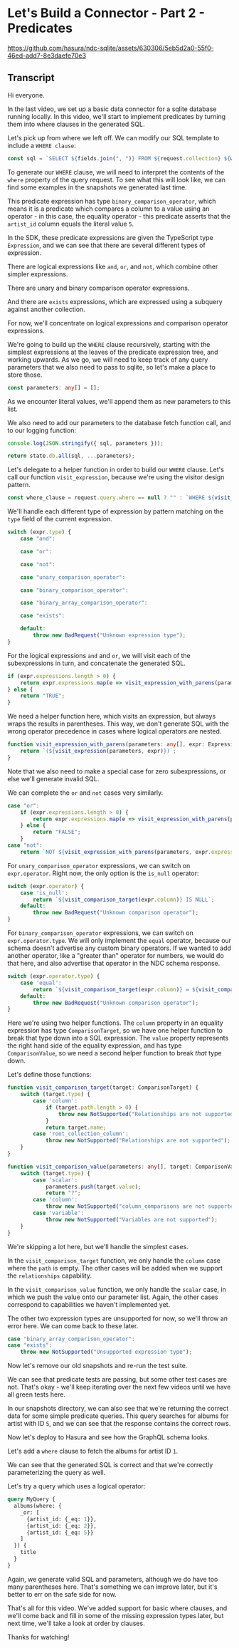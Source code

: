 # Let's Build a Connector - Part 2 - Predicates

https://github.com/hasura/ndc-sqlite/assets/630306/5eb5d2a0-55f0-46ed-add7-8e3daefe70e3

## Transcript

Hi everyone.

In the last video, we set up a basic data connector for a sqlite database running locally. In this video, we'll start to implement predicates by turning them into where clauses in the generated SQL.

Let's pick up from where we left off. We can modify our SQL template to include a `WHERE clause`:

```typescript
const sql = `SELECT ${fields.join(", ")} FROM ${request.collection} ${where_clause} ${limit_clause} ${offset_clause}`;
```

To generate our `WHERE` clause, we will need to interpret the contents of the `where` property of the query request. To see what this will look like, we can find some examples in the snapshots we generated last time.

This predicate expression has type `binary_comparison_operator`, which means it is a predicate which compares a column to a value using an operator - in this case, the equality operator - this predicate asserts that the `artist_id` column equals the literal value `5`.

In the SDK, these predicate expressions are given the TypeScript type `Expression`, and we can see that there are several different types of expression.

There are logical expressions like `and`, `or`, and `not`, which combine other simpler expressions.

There are unary and binary comparison operator expressions.

And there are `exists` expressions, which are expressed using a subquery against another collection.

For now, we'll concentrate on logical expressions and comparison operator expressions.

We're going to build up the `WHERE` clause recursively, starting with the simplest expressions at the leaves of the predicate expression tree, and working upwards. As we go, we will need to keep track of any query parameters that we also need to pass to sqlite, so let's make a place to store those.

```typescript
const parameters: any[] = [];
```

As we encounter literal values, we'll append them as new parameters to this list.

We also need to add our parameters to the database fetch function call, and to our logging function:

```typescript
console.log(JSON.stringify({ sql, parameters }));

return state.db.all(sql, ...parameters);
```

Let's delegate to a helper function in order to build our `WHERE` clause. Let's call our function `visit_expression`, because we're using the visitor design pattern.

```typescript
const where_clause = request.query.where == null ? "" : `WHERE ${visit_expression(parameters, request.query.where)}`;
```

We'll handle each different type of expression by pattern matching on the `type` field of the current expression.

```typescript
switch (expr.type) {
    case "and":

    case "or":

    case "not":

    case "unary_comparison_operator":

    case "binary_comparison_operator":

    case "binary_array_comparison_operator":

    case "exists":

    default:
        throw new BadRequest("Unknown expression type");
}
```

For the logical expressions `and` and `or`, we will visit each of the subexpressions in turn, and concatenate the generated SQL.

```typescript
if (expr.expressions.length > 0) {
    return expr.expressions.map(e => visit_expression_with_parens(parameters, e)).join(" AND ");
} else {
    return "TRUE";
}
```

We need a helper function here, which visits an expression, but always wraps the results in parentheses. This way, we don't generate SQL with the wrong operator precedence in cases where logical operators are nested.

```typescript
function visit_expression_with_parens(parameters: any[], expr: Expression): string {
    return `(${visit_expression(parameters, expr)})`;
}
```

Note that we also need to make a special case for zero subexpressions, or else we'll generate invalid SQL.

We can complete the `or` and `not` cases very similarly.

```typescript
case "or":
    if (expr.expressions.length > 0) {
        return expr.expressions.map(e => visit_expression_with_parens(parameters, e)).join(" OR ");
    } else {
        return "FALSE";
    }
case "not":
    return `NOT ${visit_expression_with_parens(parameters, expr.expression)}`;
```

For `unary_comparison_operator` expressions, we can switch on `expr.operator`. Right now, the only option is the `is_null` operator:

```typescript
switch (expr.operator) {
    case 'is_null':
        return `${visit_comparison_target(expr.column)} IS NULL`;
    default:
        throw new BadRequest("Unknown comparison operator");
}
```

For `binary_comparison_operator` expressions, we can switch on `expr.operator.type`.  We will only implement the `equal` operator, because our schema doesn't advertise any custom binary operators. If we wanted to add another operator, like a "greater than" operator for numbers, we would do that here, and also advertise that operator in the NDC schema response.

```typescript
switch (expr.operator.type) {
    case 'equal':
        return `${visit_comparison_target(expr.column)} = ${visit_comparison_value(parameters, expr.value)}`
    default:
        throw new BadRequest("Unknown comparison operator");
}
```

Here we're using two helper functions. The `column` property in an equality expression has type `ComparisonTarget`, so we have one helper function to break that type down into a SQL expression. The `value` property represents the right hand side of the equality expression, and has type `ComparisonValue`, so we need a second helper function to break _that_ type down.

Let's define those functions:

```typescript
function visit_comparison_target(target: ComparisonTarget) {
    switch (target.type) {
        case 'column':
            if (target.path.length > 0) {
                throw new NotSupported("Relationships are not supported");
            }
            return target.name;
        case 'root_collection_column':
            throw new NotSupported("Relationships are not supported");
    }
}

function visit_comparison_value(parameters: any[], target: ComparisonValue) {
    switch (target.type) {
        case 'scalar':
            parameters.push(target.value);
            return "?";
        case 'column':
            throw new NotSupported("column_comparisons are not supported");
        case 'variable':
            throw new NotSupported("Variables are not supported");
    }
}
```

We're skipping a lot here, but we'll handle the simplest cases.

In the `visit_comparison_target` function, we only handle the `column` case where the `path` is empty. The other cases will be added when we support the `relationships` capability.

In the `visit_comparison_value` function, we only handle the `scalar` case, in which we push the value onto our parameter list. Again, the other cases correspond to capabilities we haven't implemented yet.

The other two expression types are unsupported for now, so we'll throw an error here. We can come back to these later.

```typescript
case "binary_array_comparison_operator":
case "exists":
    throw new NotSupported("Unsupported expression type");
```

Now let's remove our old snapshots and re-run the test suite.

We can see that predicate tests are passing, but some other test cases are not. That's okay - we'll keep iterating over the next few videos until we have all green tests here.

In our snapshots directory, we can also see that we're returning the correct data for some simple predicate queries. This query searches for albums for artist with ID `5`, and we can see that the response contains the correct rows.

Now let's deploy to Hasura and see how the GraphQL schema looks.

Let's add a `where` clause to fetch the albums for artist ID `1`.

We can see that the generated SQL is correct and that we're correctly parameterizing the query as well.

Let's try a query which uses a logical operator:

```graphql
query MyQuery {
  albums(where: {
    _or: [
      {artist_id: {_eq: 1}}, 
      {artist_id: {_eq: 2}}, 
      {artist_id: {_eq: 5}}
    ]
  }) {
    title
  }
}
```

Again, we generate valid SQL and parameters, although we do have too many parentheses here. That's something we can improve later, but it's better to err on the safe side for now.

That's all for this video. We've added support for basic where clauses, and we'll come back and fill in some of the missing expression types later, but next time, we'll take a look at order by clauses.

Thanks for watching!
